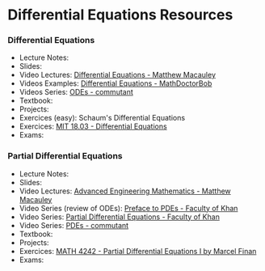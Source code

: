 # Differential Equations Resources

### Differential Equations

- Lecture Notes:
- Slides:
- Video Lectures: [Differential Equations - Matthew Macauley](https://www.youtube.com/playlist?list=PLwV-9DG53NDz3o_g5QS3s9QWJX2wtAYPH)
- Videos Examples: [Differential Equations - MathDoctorBob](https://www.youtube.com/playlist?list=PLA7FDE7518E52863A)
- Videos Series: [ODEs - commutant](https://www.youtube.com/playlist?list=PLwIFHT1FWIUJYuP5y6YEM4WWrY4kEmIuS)
- Textbook:
- Projects:
- Exercices (easy): Schaum's Differential Equations
- Exercices: [MIT 18.03 - Differential Equations](https://ocw.mit.edu/courses/mathematics/18-03-differential-equations-spring-2010/recitations/)
- Exams:

### Partial Differential Equations

- Lecture Notes:
- Slides:
- Video Lectures: [Advanced Engineering Mathematics - Matthew Macauley](https://www.youtube.com/playlist?list=PLwV-9DG53NDzJ32JwfCQLpbdK5Ys4bM4P)
- Video Series (review of ODEs): [Preface to PDEs - Faculty of Khan](https://www.youtube.com/playlist?list=PLdgVBOaXkb9ATVsK2Q84ghjBgIk5faHNc)
- Video Series: [Partial Differential Equations - Faculty of Khan](https://www.youtube.com/playlist?list=PLdgVBOaXkb9Ab7UM8sCfQWgdbzxkXTNVD)
- Video Series: [PDEs - commutant](https://www.youtube.com/playlist?list=PLF6061160B55B0203)
- Textbook:
- Projects:
- Exercices: [MATH 4242 - Partial Differential Equations I by Marcel Finan](https://faculty.atu.edu/mfinan/4343/ann.html)
- Exams:
